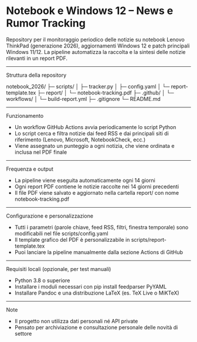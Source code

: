 # Notebook e Windows 12 – News e Rumor Tracking

Repository per il monitoraggio periodico delle notizie su notebook Lenovo ThinkPad (generazione 2026), aggiornamenti Windows 12 e patch principali Windows 11/12.
La pipeline automatizza la raccolta e la sintesi delle notizie rilevanti in un report PDF.

---

Struttura della repository

notebook_2026/
├─ scripts/
│    ├─ tracker.py
│    ├─ config.yaml
│    └─ report-template.tex
├─ report/
│    └─ notebook-tracking.pdf
├─ .github/
│    └─ workflows/
│          └─ build-report.yml
├─ .gitignore
└─ README.md

---

Funzionamento

- Un workflow GitHub Actions avvia periodicamente lo script Python
- Lo script cerca e filtra notizie dai feed RSS e dai principali siti di riferimento (Lenovo, Microsoft, NotebookCheck, ecc.)
- Viene assegnato un punteggio a ogni notizia, che viene ordinata e inclusa nel PDF finale

---

Frequenza e output

- La pipeline viene eseguita automaticamente ogni 14 giorni
- Ogni report PDF contiene le notizie raccolte nei 14 giorni precedenti
- Il file PDF viene salvato e aggiornato nella cartella report/ con nome notebook-tracking.pdf

---

Configurazione e personalizzazione

- Tutti i parametri (parole chiave, feed RSS, filtri, finestra temporale) sono modificabili nel file scripts/config.yaml
- Il template grafico del PDF è personalizzabile in scripts/report-template.tex
- Puoi lanciare la pipeline manualmente dalla sezione Actions di GitHub

---

Requisiti locali (opzionale, per test manuali)

- Python 3.8 o superiore
- Installare i moduli necessari con pip install feedparser PyYAML
- Installare Pandoc e una distribuzione LaTeX (es. TeX Live o MiKTeX)

---

Note

- Il progetto non utilizza dati personali né API private
- Pensato per archiviazione e consultazione personale delle novità di settore
